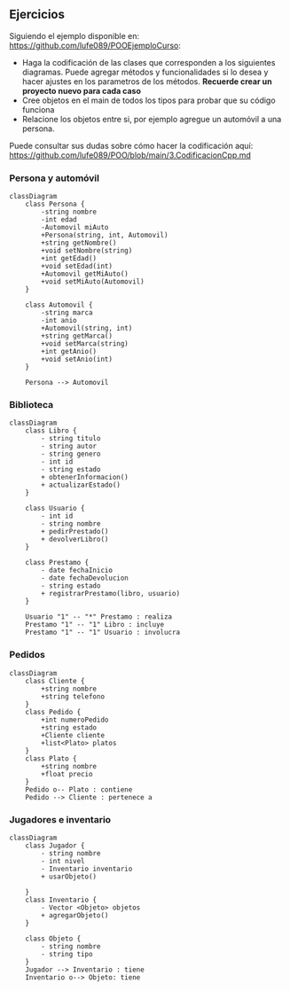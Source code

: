 ##  Ejercicios

Siguiendo el ejemplo disponible en: https://github.com/lufe089/POOEjemploCurso: 

* Haga la codificación de las clases que corresponden a los siguientes diagramas. Puede agregar métodos y funcionalidades si lo desea y hacer ajustes en los 
parametros de los métodos.  **Recuerde crear un proyecto nuevo para cada caso**
* Cree objetos en el main de todos los tipos para probar que su código funciona
* Relacione los objetos entre si, por ejemplo agregue un automóvil a una persona.  

Puede consultar sus dudas sobre cómo hacer la codificación aquí: https://github.com/lufe089/POO/blob/main/3.CodificacionCpp.md

### Persona y automóvil
```mermaid
classDiagram
    class Persona {
        -string nombre
        -int edad
        -Automovil miAuto
        +Persona(string, int, Automovil)
        +string getNombre()
        +void setNombre(string)
        +int getEdad()
        +void setEdad(int)
        +Automovil getMiAuto()
        +void setMiAuto(Automovil)
    }

    class Automovil {
        -string marca
        -int anio
        +Automovil(string, int)
        +string getMarca()
        +void setMarca(string)
        +int getAnio()
        +void setAnio(int)
    }

    Persona --> Automovil
```

### Biblioteca
```mermaid
classDiagram
    class Libro {
        - string titulo
        - string autor
        - string genero
        - int id
        - string estado
        + obtenerInformacion()
        + actualizarEstado()
    }
    
    class Usuario {
        - int id
        - string nombre
        + pedirPrestado()
        + devolverLibro()
    }
    
    class Prestamo {
        - date fechaInicio
        - date fechaDevolucion
        - string estado
        + registrarPrestamo(libro, usuario)
    }
    
    Usuario "1" -- "*" Prestamo : realiza
    Prestamo "1" -- "1" Libro : incluye
    Prestamo "1" -- "1" Usuario : involucra
```

### Pedidos
```mermaid
classDiagram
    class Cliente {
        +string nombre
        +string telefono
    }
    class Pedido {
        +int numeroPedido
        +string estado
        +Cliente cliente
        +list<Plato> platos
    }
    class Plato {
        +string nombre
        +float precio
    }
    Pedido o-- Plato : contiene
    Pedido --> Cliente : pertenece a
```


### Jugadores e inventario
```mermaid
classDiagram
    class Jugador {
        - string nombre
        - int nivel
        - Inventario inventario
        + usarObjeto()

    }
    class Inventario {
        - Vector <Objeto> objetos
        + agregarObjeto()
    }

    class Objeto {
        - string nombre
        - string tipo
    }
    Jugador --> Inventario : tiene
    Inventario o--> Objeto: tiene
```
